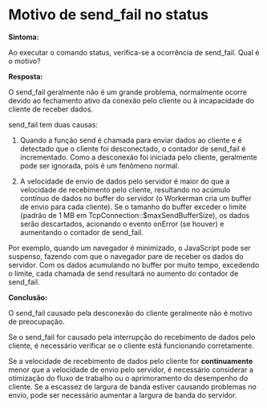 # Motivo de send_fail no status

**Sintoma:**

Ao executar o comando status, verifica-se a ocorrência de send_fail. Qual é o motivo?

**Resposta:**

O send_fail geralmente não é um grande problema, normalmente ocorre devido ao fechamento ativo da conexão pelo cliente ou à incapacidade do cliente de receber dados.

send_fail tem duas causas:

1. Quando a função send é chamada para enviar dados ao cliente e é detectado que o cliente foi desconectado, o contador de send_fail é incrementado. Como a desconexão foi iniciada pelo cliente, geralmente pode ser ignorada, pois é um fenômeno normal.

2. A velocidade de envio de dados pelo servidor é maior do que a velocidade de recebimento pelo cliente, resultando no acúmulo contínuo de dados no buffer do servidor (o Workerman cria um buffer de envio para cada cliente). Se o tamanho do buffer exceder o limite (padrão de 1 MB em TcpConnection::$maxSendBufferSize), os dados serão descartados, acionando o evento onError (se houver) e aumentando o contador de send_fail.

Por exemplo, quando um navegador é minimizado, o JavaScript pode ser suspenso, fazendo com que o navegador pare de receber os dados do servidor. Com os dados acumulando no buffer por muito tempo, excedendo o limite, cada chamada de send resultará no aumento do contador de send_fail.

**Conclusão:**

O send_fail causado pela desconexão do cliente geralmente não é motivo de preocupação.

Se o send_fail for causado pela interrupção do recebimento de dados pelo cliente, é necessário verificar se o cliente está funcionando corretamente.

Se a velocidade de recebimento de dados pelo cliente for **continuamente** menor que a velocidade de envio pelo servidor, é necessário considerar a otimização do fluxo de trabalho ou o aprimoramento do desempenho do cliente. Se a escassez de largura de banda estiver causando problemas no envio, pode ser necessário aumentar a largura de banda do servidor.
